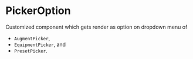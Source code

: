 # PickerOption

Customized component which gets render as option on dropdown menu of 

- `AugmentPicker`, 
- `EquipmentPicker`, and 
- `PresetPicker`.

